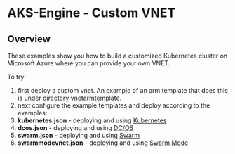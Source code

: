 # AKS-Engine - Custom VNET

## Overview

These examples show you how to build a customized Kubernetes cluster on Microsoft Azure where you can provide your own VNET.

To try:

1. first deploy a custom vnet.  An example of an arm template that does this is under directory vnetarmtemplate.
2. next configure the example templates and deploy according to the examples:
 1. **kubernetes.json** - deploying and using [Kubernetes](../../docs/topics/features.md#feat-custom-vnet)
 2. **dcos.json** - deploying and using [DC/OS](../../docs/dcos.md)
 3. **swarm.json** - deploying and using [Swarm](../../docs/swarm.md)
 4. **swarmmodevnet.json** - deploying and using [Swarm Mode](../../docs/swarmmode.md)
